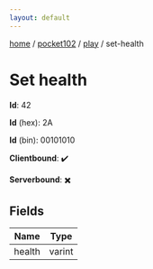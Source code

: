 ```yaml
---
layout: default
---
```


[home](/)  /  [pocket102](/protocol/pocket102)  /  [play](/protocol/pocket102/play)  /  set-health

# Set health

**Id**: 42

**Id** (hex): 2A

**Id** (bin): 00101010

**Clientbound**: ✔️

**Serverbound**: ✖️

## Fields

Name | Type
---|---
health | varint
